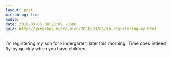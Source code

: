 ```yaml
---
layout: post
microblog: true
audio: 
date: 2018-03-06 08:23:09 -0600
guid: http://jmreekes.micro.blog/2018/03/06/im-registering-my.html
---
```

I’m registering my son for kindergarten later this morning. Time does indeed fly-by quickly when you have children. 
